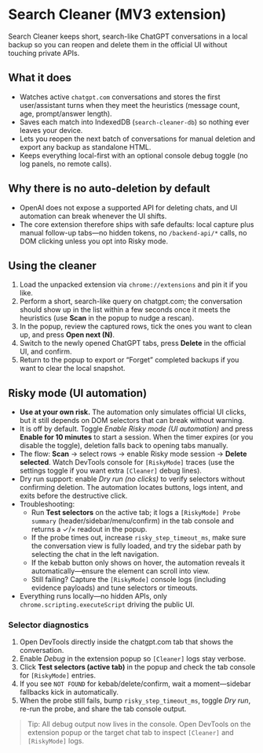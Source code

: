# Search Cleaner (MV3 extension)

Search Cleaner keeps short, search-like ChatGPT conversations in a local backup so you can reopen and delete them in the official UI without touching private APIs.

## What it does
- Watches active `chatgpt.com` conversations and stores the first user/assistant turns when they meet the heuristics (message count, age, prompt/answer length).
- Saves each match into IndexedDB (`search-cleaner-db`) so nothing ever leaves your device.
- Lets you reopen the next batch of conversations for manual deletion and export any backup as standalone HTML.
- Keeps everything local-first with an optional console debug toggle (no log panels, no remote calls).

## Why there is no auto-deletion by default
- OpenAI does not expose a supported API for deleting chats, and UI automation can break whenever the UI shifts.
- The core extension therefore ships with safe defaults: local capture plus manual follow-up tabs—no hidden tokens, no `/backend-api/*` calls, no DOM clicking unless you opt into Risky mode.

## Using the cleaner
1. Load the unpacked extension via `chrome://extensions` and pin it if you like.
2. Perform a short, search-like query on chatgpt.com; the conversation should show up in the list within a few seconds once it meets the heuristics (use **Scan** in the popup to nudge a rescan).
3. In the popup, review the captured rows, tick the ones you want to clean up, and press **Open next (N)**.
4. Switch to the newly opened ChatGPT tabs, press **Delete** in the official UI, and confirm.
5. Return to the popup to export or “Forget” completed backups if you want to clear the local snapshot.

## Risky mode (UI automation)
- **Use at your own risk.** The automation only simulates official UI clicks, but it still depends on DOM selectors that can break without warning.
- It is off by default. Toggle *Enable Risky mode (UI automation)* and press **Enable for 10 minutes** to start a session. When the timer expires (or you disable the toggle), deletion falls back to opening tabs manually.
- The flow: **Scan** → select rows → enable Risky mode session → **Delete selected**. Watch DevTools console for `[RiskyMode]` traces (use the settings toggle if you want extra `[Cleaner]` debug lines).
- Dry run support: enable *Dry run (no clicks)* to verify selectors without confirming deletion. The automation locates buttons, logs intent, and exits before the destructive click.
- Troubleshooting:
  - Run **Test selectors** on the active tab; it logs a `[RiskyMode] Probe summary` (header/sidebar/menu/confirm) in the tab console and returns a ✓/× readout in the popup.
  - If the probe times out, increase `risky_step_timeout_ms`, make sure the conversation view is fully loaded, and try the sidebar path by selecting the chat in the left navigation.
  - If the kebab button only shows on hover, the automation reveals it automatically—ensure the element can scroll into view.
  - Still failing? Capture the `[RiskyMode]` console logs (including evidence payloads) and tune selectors or timeouts.
- Everything runs locally—no hidden APIs, only `chrome.scripting.executeScript` driving the public UI.

### Selector diagnostics
1. Open DevTools directly inside the chatgpt.com tab that shows the conversation.
2. Enable *Debug* in the extension popup so `[Cleaner]` logs stay verbose.
3. Click **Test selectors (active tab)** in the popup and check the tab console for `[RiskyMode]` entries.
4. If you see `NOT FOUND` for kebab/delete/confirm, wait a moment—sidebar fallbacks kick in automatically.
5. When the probe still fails, bump `risky_step_timeout_ms`, toggle *Dry run*, re-run the probe, and share the tab console output.

> Tip: All debug output now lives in the console. Open DevTools on the extension popup or the target chat tab to inspect `[Cleaner]` and `[RiskyMode]` logs.
